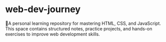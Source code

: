# web-dev-journey 
 🚀A personal learning repository for mastering HTML, CSS, and JavaScript. This space contains structured notes, practice projects, and hands-on exercises to improve web development skills. 
